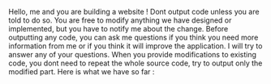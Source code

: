 Hello, me and you are building a website ! Dont output code unless you are told to do so. You are free to modify anything we have designed or implemented, but you have to notify me about the change. Before outputting any code, you can ask me questions if you think you need more information from me or if you think it will improve the application. I will try to answer any of your questions. When you provide modifications to existing code, you dont need to repeat the whole source code, try to output only the modified part. Here is what we have so far : 
